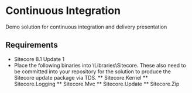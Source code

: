 # Continuous Integration 

Demo solution for continuous integration and delivery presentation

## Requirements

* Sitecore 8.1 Update 1
* Place the following binaries into <git root>\Libraries\Sitecore. These also need to be committed into your repository for the solution to produce the Sitecore update package via TDS.
** Sitecore.Kernel
** Sitecore.Logging
** Sitecore.Mvc
** Sitecore.Update
** Sitecore.Zip